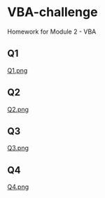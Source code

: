 # VBA-challenge
Homework for Module 2 - VBA

## Q1

[Q1.png](https://github.com/Carneromathi/VBA-challenge/blob/main/Q1.png)

## Q2

[Q2.png](https://github.com/Carneromathi/VBA-challenge/blob/main/Q2.png)

## Q3

[Q3.png](https://github.com/Carneromathi/VBA-challenge/blob/main/Q3.png)

## Q4

[Q4.png](https://github.com/Carneromathi/VBA-challenge/blob/main/Q4.png)
